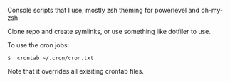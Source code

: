 Console scripts that I use, mostly zsh theming for powerlevel and oh-my-zsh

Clone repo and create symlinks, or use something like dotfiler to use.

To use the cron jobs:

`$  crontab ~/.cron/cron.txt`

Note that it overrides all exisiting crontab files.
